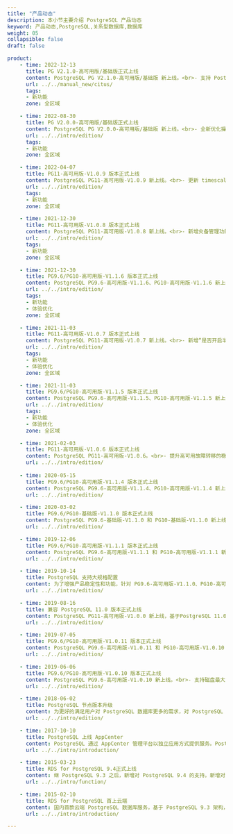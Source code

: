 ```yaml
---
title: "产品动态"
description: 本小节主要介绍 PostgreSQL 产品动态
keyword: 产品动态,PostgreSQL,关系型数据库,数据库
weight: 05
collapsible: false
draft: false

product:
    - time: 2022-12-13
      title: PG V2.1.0-高可用版/基础版正式上线
      content: PostgreSQL PG V2.1.0-高可用版/基础版 新上线。<br>- 支持 PostgreSQL 15。<br>- 增加 Citus 插件，轻松创建分布式数据库集群。<br>- 增加 PostGIS 插件，增强空间数据处理能力。
      url: ../../manual_new/citus/
      tags:
      - 新功能
      zone: 全区域

    - time: 2022-08-30
      title: PG V2.0.0-高可用版/基础版正式上线
      content: PostgreSQL PG V2.0.0-高可用版/基础版 新上线。<br>- 全新优化操作界面，底层代码重构，高效提升PG性能。<br>- 优化监控项字段，提升用户体验。
      url: ../../intro/edition/
      tags:
      - 新功能
      zone: 全区域

    - time: 2022-04-07
      title: PG11-高可用版-V1.0.9 版本正式上线
      content: PostgreSQL PG11-高可用版-V1.0.9 新上线。<br>- 更新 timescaleDB 插件版本到 1.7.3。<br>- 优化监控项字段，提升用户体验。
      url: ../../intro/edition/
      tags:
      - 新功能
      zone: 全区域

    - time: 2021-12-30
      title: PG11-高可用版-V1.0.8 版本正式上线
      content: PostgreSQL PG11-高可用版-V1.0.8 新上线。<br>- 新增灾备管理功能，支持集群异地灾备。<br>- 新增账号管理功能，支持在线创建、修改、查看和删除数据库用户账号。<br>- 优化监控项字段，提升用户体验。
      url: ../../intro/edition/
      tags:
      - 新功能
      zone: 全区域

    - time: 2021-12-30
      title: PG9.6/PG10-高可用版-V1.1.6 版本正式上线
      content: PostgreSQL PG9.6-高可用版-V1.1.6、PG10-高可用版-V1.1.6 新上线。<br>- 新增灾备管理功能，支持集群异地灾备。<br>- 新增账号管理功能，支持在线创建、修改、查看和删除数据库用户账号。<br>- 优化监控项字段，提升用户体验。
      url: ../../intro/edition/
      tags:
      - 新功能
      - 体验优化
      zone: 全区域

    - time: 2021-11-03
      title: PG11-高可用版-V1.0.7 版本正式上线
      content: PostgreSQL PG11-高可用版-V1.0.7 新上线。<br>- 新增“是否开启半同步模式”配置参数，支持自动切换主从节点数据同步流模式。<br>-  优化从库重建方式，从根据“节点IP”修改为根据“节点ID”方式。<br>- 修复不合理的 CPU 内存组合问题。<br>- 修复“节点详情”页面，角色描述异常问题。
      url: ../../intro/edition/
      tags:
      - 新功能
      - 体验优化
      zone: 全区域

    - time: 2021-11-03
      title: PG9.6/PG10-高可用版-V1.1.5 版本正式上线
      content: PostgreSQL PG9.6-高可用版-V1.1.5、PG10-高可用版-V1.1.5 新上线。<br>- 新增“是否开启半同步模式”配置参数，支持自动切换主从节点数据同步流模式。<br>- 优化从库重建方式，从根据“节点IP”修改为根据“节点ID”方式。<br>- 修复不合理的 CPU 内存组合问题。<br>- 修复“节点详情”页面，角色描述异常问题。
      url: ../../intro/edition/
      tags:
      - 新功能
      - 体验优化
      zone: 全区域

    - time: 2021-02-03
      title: PG11-高可用版-V1.0.6 版本正式上线
      content: PostgreSQL PG11-高可用版-V1.0.6。<br>- 提升高可用故障转移的稳定性。<br>-  支持 zabbix 监控。<br>- 支持 pldebugger 和 pg_jieba 插件。<br>- 修改 log_min_messages 参数默认值为 error。
      url: ../../intro/edition/
    
    - time: 2020-05-15
      title: PG9.6/PG10-高可用版-V1.1.4 版本正式上线
      content: PostgreSQL PG9.6-高可用版-V1.1.4、PG10-高可用版-V1.1.4 新上线。<br>- 支持 zabbix 监控。<br>- 支持 pldebugger 和 pg_jieba 插件。<br>- 修改 log_min_messages 参数默认值为 error。
      url: ../../intro/edition/

    - time: 2020-03-02
      title: PG9.6/PG10-基础版-V1.1.0 版本正式上线
      content: PostgreSQL PG9.6-基础版-V1.1.0 和 PG10-基础版-V1.1.0 新上线。<br>- 支持读写分离。<br>- 支持最多创建五个只读实例。
      url: ../../intro/edition/

    - time: 2019-12-06
      title: PG9.6/PG10-高可用版-V1.1.1 版本正式上线
      content: PostgreSQL PG9.6-高可用版-V1.1.1 和 PG10-高可用版-V1.1.1 新上线。<br>- 下线集群内部基础备份共，需配置平台集群备份功能。<br>- 支持自动伸缩扩容磁盘规格。<br>- 基础型云服务器可选类型更新。<br>- Bug 修复，加强自动化运维能力。
      url: ../../intro/edition/

    - time: 2019-10-14
      title: PostgreSQL 支持大规格配置
      content: 为了增强产品稳定性和功能，针对 PG9.6-高可用版-V1.1.0、PG10-高可用版-V1.1.0、PG11-高可用版-V1.0.1 版本增强如下功能。<br>-  支持最大配置 64核256GB 规格。<br>- 支持磁盘自动扩容。<br>- 优化集群自动化管控机制。
      url: ../../intro/edition/

    - time: 2019-08-16
      title: 兼容 PostgreSQL 11.0 版本正式上线
      content: PostgreSQL PG11-高可用版-V1.0.0 新上线，基于PostgreSQL 11.0 构建。<br>- 支持读写分离。<br>- 支持最多创建五个只读实例。<br>- Zhparser 支持自定义中文分词。
      url: ../../intro/edition/

    - time: 2019-07-05
      title: PG9.6/PG10-高可用版-V1.0.11 版本正式上线
      content: PostgreSQL PG9.6-高可用版-V1.0.11 和 PG10-高可用版-V1.0.10 新上线。<br>- 支持用户密码复杂度检查。<br>- 增强自动化运维能力。
      url: ../../intro/edition/

    - time: 2019-06-06
      title: PG9.6/PG10-高可用版-V1.0.10 版本正式上线
      content: PostgreSQL PG9.6-高可用版-V1.0.10 新上线。<br>- 支持磁盘最大2T。<br>- 新支持 zh_CN.UTF-8。<br>- 支持 TimescaleDB。<br>- 支持 wal2json 插件。<br>- 增强自动化运维能力。
      url: ../../intro/edition/

    - time: 2018-06-02
      title: PostgreSQL 节点版本升级
      content: 为更好的满足用户对 PostgreSQL 数据库更多的需求，对 PostgreSQL 数据库应用单节点和主从双节点，进行10.0和9.6版本升级。
      url: ../../intro/edition/

    - time: 2017-10-10
      title: PostgreSQL 上线 AppCenter
      content: PostgreSQL 通过 AppCenter 管理平台以独立应用方式提供服务。PostgreSQL 提供多个版本服务，分别满足开发测试和生产环境下的数据库服务需求。
      url: ../../intro/introduction/

    - time: 2015-03-23
      title: RDS for PostgreSQL 9.4正式上线
      content: 继 PostgreSQL 9.3 之后，新增对 PostgreSQL 9.4 的支持。新增对 JSONB 的支持，更快、更小的 GIN 索引，更实用的延迟执行函数等功能特性，同时增强了数据库本身的灵活性。
      url: ../../intro/function/

    - time: 2015-02-10
      title: RDS for PostgreSQL 首上云端
      content: 国内首款云端 PostgreSQL 数据库服务，基于 PostgreSQL 9.3 架构，支持主从节点、在线扩容、自动备份和监控报警等功能，并且运行于100%二层隔离的私有网络中，结合QingCloud提供的高性能硬盘和实时副本，最大限度地保护用户数据的安全性。
      url: ../../intro/introduction/

---
```


<!-- 设置上述参数可生成产品动态页  -->

